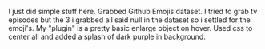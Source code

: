 I just did simple stuff here. Grabbed Github Emojis dataset. I tried to grab tv episodes but the 3 i grabbed all said null in the dataset so i settled for the emoji's. My "plugin" is a pretty basic enlarge object on hover. Used css to center all and added a splash of dark purple in background. 